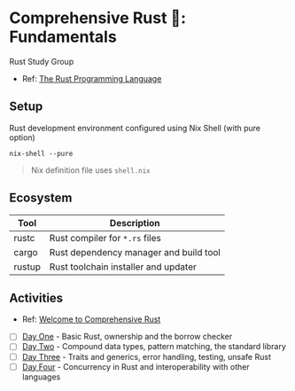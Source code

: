 # Comprehensive Rust 🦀: Fundamentals

Rust Study Group
* Ref: [The Rust Programming Language](https://doc.rust-lang.org/stable/book/)

## Setup
Rust development environment configured using Nix Shell (with pure option)

```
nix-shell --pure
```

> Nix definition file uses `shell.nix`

## Ecosystem

| Tool | Description |
|------|-------------|
| rustc | Rust compiler for `*.rs` files |
| cargo | Rust dependency manager and build tool |
| rustup | Rust toolchain installer and updater |


## Activities

* Ref: [Welcome to Comprehensive Rust](https://google.github.io/comprehensive-rust/index.html)


- [ ] [Day One](https://github.com/rosera/rust-study-group/blob/main/day_one.md) - Basic Rust, ownership and the borrow checker
- [ ] [Day Two](TBC) - Compound data types, pattern matching, the standard library
- [ ] [Day Three](TBC) - Traits and generics, error handling, testing, unsafe Rust
- [ ] [Day Four](TBC) - Concurrency in Rust and interoperability with other languages
